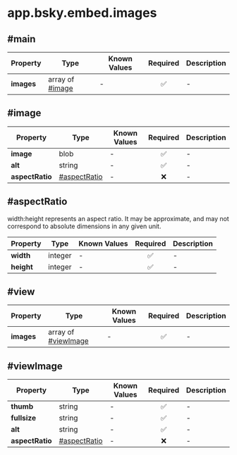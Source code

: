# app.bsky.embed.images

## #main

| Property | Type | Known Values | Required | Description |
| --- | --- | --- | :---: | --- |
| **images** | array of [#image](#image) | - | ✅ | - |

## #image

| Property | Type | Known Values | Required | Description |
| --- | --- | --- | :---: | --- |
| **image** | blob | - | ✅ | - |
| **alt** | string | - | ✅ | - |
| **aspectRatio** | [#aspectRatio](#aspectratio) | - | ❌ | - |

## #aspectRatio

width:height represents an aspect ratio. It may be approximate, and may not correspond to absolute dimensions in any given unit.

| Property | Type | Known Values | Required | Description |
| --- | --- | --- | :---: | --- |
| **width** | integer | - | ✅ | - |
| **height** | integer | - | ✅ | - |

## #view

| Property | Type | Known Values | Required | Description |
| --- | --- | --- | :---: | --- |
| **images** | array of [#viewImage](#viewimage) | - | ✅ | - |

## #viewImage

| Property | Type | Known Values | Required | Description |
| --- | --- | --- | :---: | --- |
| **thumb** | string | - | ✅ | - |
| **fullsize** | string | - | ✅ | - |
| **alt** | string | - | ✅ | - |
| **aspectRatio** | [#aspectRatio](#aspectratio) | - | ❌ | - |
